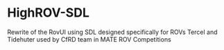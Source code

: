 # HighROV-SDL
Rewrite of the RovUI using SDL designed specifically for ROVs Tercel and Tidehuter used by CfRD team in MATE ROV Competitions
